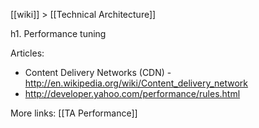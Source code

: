 [[wiki]] > [[Technical Architecture]]

h1. Performance tuning

Articles:
* Content Delivery Networks (CDN) - http://en.wikipedia.org/wiki/Content_delivery_network
* http://developer.yahoo.com/performance/rules.html


More links:
[[TA Performance]]
